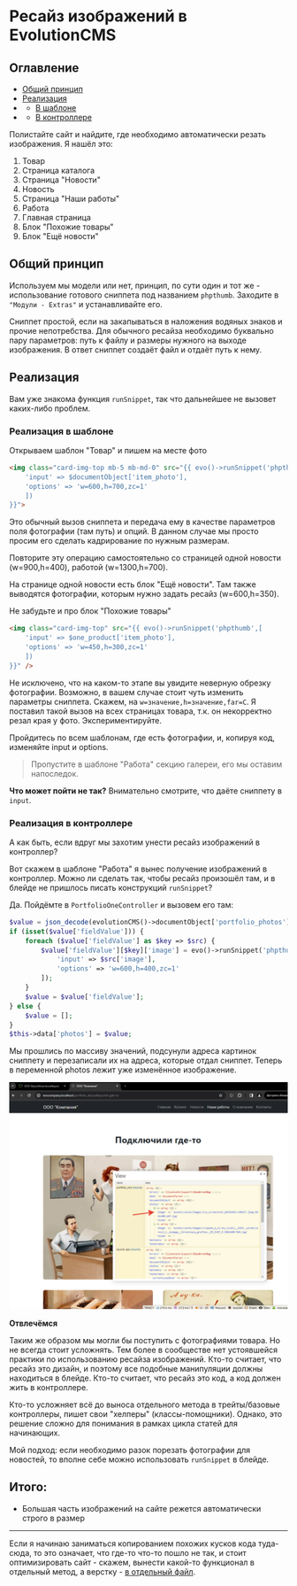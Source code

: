 # Ресайз изображений в EvolutionCMS

## Оглавление 

- [Общий принцип](#part1)
- [Реализация](#part2)
- - [В шаблоне](#part2-1)
- - [В контроллере](#part2-2)


Полистайте сайт и найдите, где необходимо автоматически резать изображения. Я нашёл это:

1. Товар
2. Страница каталога
3. Страница "Новости"
4. Новость
5. Страница "Наши работы"
6. Работа
7. Главная страница
8. Блок "Похожие товары"
9. Блок "Ещё новости"
    
## Общий принцип <a name="part1"></a>

Используем мы модели или нет, принцип, по сути один и тот же - использование готового сниппета под названием `phpthumb`. Заходите в `"Модули - Extras"` и устанавливайте его.

Сниппет простой, если на закапываться в наложения водяных знаков и прочие непотребства. Для обычного ресайза необходимо буквально пару параметров: путь к файлу и размеры нужного на выходе изображения. В ответ сниппет создаёт файл и отдаёт путь к нему.

## Реализация <a name="part2"></a>

Вам уже знакома функция `runSnippet`, так что дальнейшее не вызовет каких-либо проблем.


### Реализация в шаблоне <a name="part2-1"></a>

 Открываем шаблон "Товар" и пишем на месте фото
```html
<img class="card-img-top mb-5 mb-md-0" src="{{ evo()->runSnippet('phpthumb',[ 
	'input' => $documentObject['item_photo'],
	'options' => 'w=600,h=700,zc=1'
	])
}}">
```

Это обычный вызов сниппета и передача ему в качестве параметров поля фотографии (там путь) и опций. В данном случае мы просто просим его сделать кадрирование по нужным размерам.

Повторите эту операцию самостоятельно со страницей одной новости (w=900,h=400), работой (w=1300,h=700). 

На странице одной новости есть блок "Ещё новости". Там также выводятся фотографии, которым нужно задать ресайз (w=600,h=350).

Не забудьте и про блок "Похожие товары"
```html
<img class="card-img-top" src="{{ evo()->runSnippet('phpthumb',[ 
	'input' => $one_product['item_photo'],
	'options' => 'w=450,h=300,zc=1'
	])
}}" />
```

Не исключено, что на каком-то этапе вы увидите неверную обрезку фотографии. Возможно, в вашем случае стоит чуть изменить параметры сниппета. Скажем, на `w=значение,h=значение,far=C`. Я поставил такой вызов на всех страницах товара, т.к. он некорректно резал края у фото. Экспериментируйте.

Пройдитесь по всем шаблонам, где есть фотографии, и, копируя код, изменяйте input и options. 

> Пропустите в шаблоне "Работа" секцию галереи, его мы оставим напоследок.

**Что может пойти не так?**
Внимательно смотрите, что даёте сниппету в `input`. 

### Реализация в контроллере <a name="part2-2"></a>

А как быть, если вдруг мы захотим унести ресайз изображений в контроллер?

Вот скажем в шаблоне "Работа" я вынес получение изображений в контроллер. Можно ли сделать так, чтобы ресайз произошёл там, и в блейде не пришлось писать конструкций  `runSnippet`?

Да. Пойдёмте в `PortfolioOneController` и вызовем его там:

```php
$value = json_decode(evolutionCMS()->documentObject['portfolio_photos'][1], true) ?? [];
if (isset($value['fieldValue'])) {
	foreach ($value['fieldValue'] as $key => $src) {
		$value['fieldValue'][$key]['image'] = evo()->runSnippet('phpthumb', [
			'input' => $src['image'],
			'options' => 'w=600,h=400,zc=1'
		]);
	}
	$value = $value['fieldValue'];
} else {
	$value = [];
}
$this->data['photos'] = $value;
```

Мы прошлись по массиву значений, подсунули адреса картинок сниппету и перезаписали их на адреса, которые отдал сниппет. Теперь в переменной photos лежит уже изменённое изображение.

![cache](assets/images/s78.png)

**Отвлечёмся**

Таким же образом мы могли бы поступить с фотографиями товара. Но не всегда стоит усложнять. Тем более в сообществе нет устоявшейся практики по использованию ресайза изображений. Кто-то считает, что ресайз это дизайн, и поэтому все подобные манипуляции должны находиться в блейде. Кто-то считает, что ресайз это код, а код должен жить в контроллере.

Кто-то усложняет всё до выноса отдельного метода в трейты/базовые контроллеры, пишет свои "хелперы" (классы-помощники). Однако, это решение сложно для понимания в рамках цикла статей для начинающих.


Мой подход: если необходимо разок порезать фотографии для новостей, то вполне себе можно использовать `runSnippet` в блейде. 

## Итого:

- Большая часть изображений на сайте режется автоматически строго в размер
---

Если я начинаю заниматься копированием похожих кусков кода туда-сюда, то это означает, что где-то что-то пошло не так, и стоит оптимизировать сайт - скажем, вынести какой-то функционал в отдельный метод, а верстку - [в отдельный файл](/016_Немного%20Blade%20оптимизации.md).
